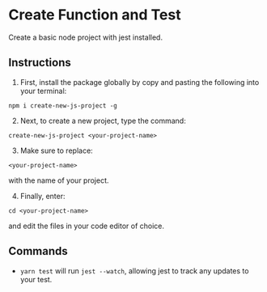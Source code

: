 # Create Function and Test

Create a basic node project with jest installed.

## Instructions

1. First, install the package globally by copy and pasting the following into your terminal:
   
```npm i create-new-js-project -g```

2. Next, to create a new project, type the command: 

```create-new-js-project <your-project-name>```

3. Make sure to replace:

```<your-project-name>``` 

with the name of your project.

4. Finally, enter:
   
```cd <your-project-name>```

and edit the files in your code editor of choice.

## Commands

- ```yarn test``` will run ```jest --watch```, allowing jest to track any updates to your test.
